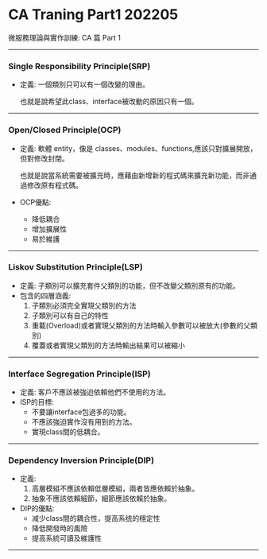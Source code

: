 # CA Traning Part1 202205

微服務理論與實作訓練: CA 篇 Part 1

---

### Single Responsibility Principle(SRP) ###

- 定義: 一個類別只可以有一個改變的理由。

    也就是說希望此class、interface被改動的原因只有一個。

---

### Open/Closed Principle(OCP) ###

- 定義: 軟體 entity，像是 classes、modules、functions,應該只對擴展開放，但對修改封閉。
  
    也就是說當系統需要被擴充時，應藉由新增新的程式碼來擴充新功能，而非通過修改原有程式碼。

- OCP優點: 
  - 降低耦合
  - 增加擴展性
  - 易於維護
---

### Liskov Substitution Principle(LSP) ###

- 定義: 子類別可以擴充套件父類別的功能，但不改變父類別原有的功能。
- 包含的四層涵義: 
  1. 子類別必須完全實現父類別的方法
  2. 子類別可以有自己的特性
  3. 重載(Overload)或者實現父類別的方法時輸入參數可以被放大(參數的父類別)
  4. 覆蓋或者實現父類別的方法時輸出結果可以被縮小

---

### Interface Segregation Principle(ISP) ###

- 定義: 客戶不應該被強迫依賴他們不使用的方法。
- ISP的目標:
  - 不要讓interface包過多的功能。
  - 不應該強迫實作沒有用到的方法。
  - 實現class間的低耦合。

---

### Dependency Inversion Principle(DIP) ###

- 定義: 
  1. 高層模組不應該依賴低層模組，兩者皆應依賴於抽象。
  2. 抽象不應該依賴細節，細節應該依賴於抽象。
- DIP的優點:
  - 减少class間的耦合性，提高系统的穩定性
  - 降低開發時的風險
  - 提高系統可讀及維護性

---